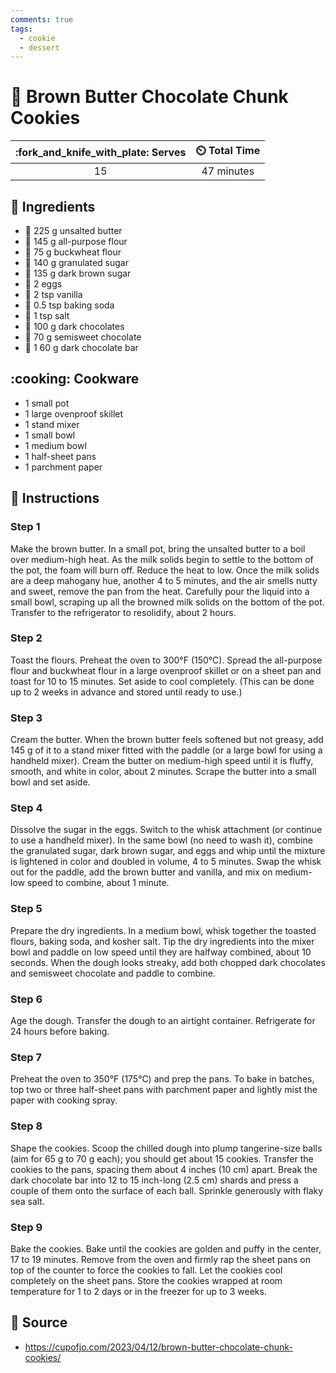```yaml
---
comments: true
tags:
  - cookie
  - dessert
---
```

# :cookie: Brown Butter Chocolate Chunk Cookies

| :fork_and_knife_with_plate: Serves | :timer_clock: Total Time |
|:----------------------------------:|:-----------------------: |
| 15 | 47 minutes |

## :salt: Ingredients

- :butter: 225 g unsalted butter
- :ear_of_rice: 145 g all-purpose flour
- :ear_of_rice: 75 g buckwheat flour
- :candy: 140 g granulated sugar
- :maple_leaf: 135 g dark brown sugar
- :egg: 2 eggs
- :icecream: 2 tsp vanilla
- :cup_with_straw: 0.5 tsp baking soda
- :salt: 1 tsp salt
- :chocolate_bar: 100 g dark chocolates
- :chocolate_bar: 70 g semisweet chocolate
- :chocolate_bar: 1 60 g dark chocolate bar

## :cooking: Cookware

- 1 small pot
- 1 large ovenproof skillet
- 1 stand mixer
- 1 small bowl
- 1 medium bowl
- 1 half-sheet pans
- 1 parchment paper

## :pencil: Instructions

### Step 1

Make the brown butter. In a small pot, bring the unsalted butter to a boil over medium-high heat. As the milk solids
begin to settle to the bottom of the pot, the foam will burn off. Reduce the heat to low. Once the milk solids are a
deep mahogany hue, another 4 to 5 minutes, and the air smells nutty and sweet, remove the pan from the heat. Carefully
pour the liquid into a small bowl, scraping up all the browned milk solids on the bottom of the pot. Transfer to the
refrigerator to resolidify, about 2 hours.

### Step 2

Toast the flours. Preheat the oven to 300°F (150°C). Spread the all-purpose flour and buckwheat flour in a large
ovenproof skillet or on a sheet pan and toast for 10 to 15 minutes. Set aside to cool completely. (This can be done up
to 2 weeks in advance and stored until ready to use.)

### Step 3

Cream the butter. When the brown butter feels softened but not greasy, add 145 g of it to a stand mixer fitted with the
paddle (or a large bowl for using a handheld mixer). Cream the butter on medium-high speed until it is fluffy, smooth,
and white in color, about 2 minutes. Scrape the butter into a small bowl and set aside.

### Step 4

Dissolve the sugar in the eggs. Switch to the whisk attachment (or continue to use a handheld mixer). In the same bowl
(no need to wash it), combine the granulated sugar, dark brown sugar, and eggs and whip until the mixture is lightened
in color and doubled in volume, 4 to 5 minutes. Swap the whisk out for the paddle, add the brown butter and vanilla, and
mix on medium-low speed to combine, about 1 minute.

### Step 5

Prepare the dry ingredients. In a medium bowl, whisk together the toasted flours, baking soda, and kosher salt. Tip the
dry ingredients into the mixer bowl and paddle on low speed until they are halfway combined, about 10 seconds. When the
dough looks streaky, add both chopped dark chocolates and semisweet chocolate and paddle to combine.

### Step 6

Age the dough. Transfer the dough to an airtight container. Refrigerate for 24 hours before baking.

### Step 7

Preheat the oven to 350°F (175°C) and prep the pans. To bake in batches, top two or three half-sheet pans with
parchment paper and lightly mist the paper with cooking spray.

### Step 8

Shape the cookies. Scoop the chilled dough into plump tangerine-size balls (aim for 65 g to 70 g each); you should get
about 15 cookies. Transfer the cookies to the pans, spacing them about 4 inches (10 cm) apart. Break the dark chocolate
bar into 12 to 15 inch-long (2.5 cm) shards and press a couple of them onto the surface of each ball. Sprinkle
generously with flaky sea salt.

### Step 9

Bake the cookies. Bake until the cookies are golden and puffy in the center, 17 to 19 minutes. Remove from the oven and
firmly rap the sheet pans on top of the counter to force the cookies to fall. Let the cookies cool completely on the
sheet pans. Store the cookies wrapped at room temperature for 1 to 2 days or in the freezer for up to 3 weeks.

## :link: Source

- <https://cupofjo.com/2023/04/12/brown-butter-chocolate-chunk-cookies/>
